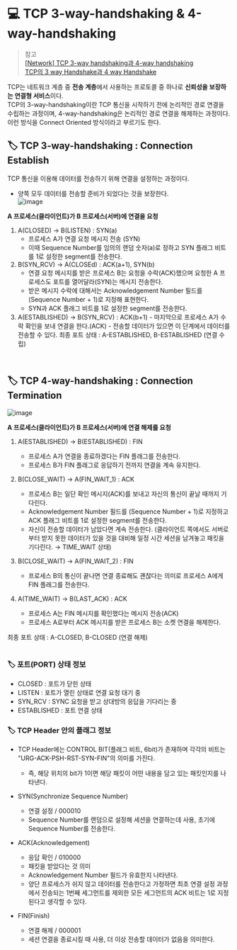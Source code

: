 # 💻 TCP 3-way-handshaking & 4-way-handshaking
> 참고
> <br/>
> [[Network] TCP 3-way handshaking과 4-way handshaking](https://gmlwjd9405.github.io/2018/09/19/tcp-connection.html)
> <br/>
> [TCP의 3 way Handshake과 4 way Handshake](http://needjarvis.tistory.com/157)

TCP는 네트워크 계층 중 <b>전송 계층</b>에서 사용하는 프로토콜 중 하나로 <b>신뢰성을 보장하는 연결형 서비스</b>이다.
<br/>
TCP의 3-way-handshaking이란 TCP 통신을 시작하기 전에 논리적인 경로 연결을 수립하는 과정이며, 4-way-handshaking은 논리적인 경로 연결을 해제하는 과정이다.
이런 방식을 Connect Oriented 방식이라고 부르기도 한다.
<br/>

## 🏷️ TCP 3-way-handshaking : Connection Establish

TCP 통신을 이용해 데이터를 전송하기 위해 연결을 설정하는 과정이다.

- 양쪽 모두 데이터를 전송할 준비가 되었다는 것을 보장한다.
  <br/>
![image](https://user-images.githubusercontent.com/111109573/235368006-4ec55ad6-f3f9-4317-aae9-02b70bfa4fbd.png)

<b>A 프로세스(클라이언트)가 B 프로세스(서버)에 연결을 요청</b>

1. A(CLOSED) → B(LISTEN) : SYN(a)
   - 프로세스 A가 연결 요청 메시지 전송 (SYN)
   - 이때 Sequence Number를 임의의 랜덤 숫자(a)로 정하고 SYN 플래그 비트를 1로 설정한 segment를 전송한다.
2. B(SYN_RCV) → A(CLOSEd) : ACK(a+1), SYN(b)
   - 연결 요청 메시지를 받은 프로세스 B는 요청을 수락(ACK)했으며 요청한 A 프로세스도 포트를 열어달라(SYN)는 메시지 전송한다.
   - 받은 메시지 수락에 대해서는 Acknowledgement Number 필드를 (Sequence Number + 1)로 지정해 표현한다.
   - SYN과 ACK 플래그 비트를 1로 설정한 segment를 전송한다.
3. A(ESTABLISHED) → B(SYN_RCV) : ACK(b+1) - 마지막으로 프로세스 A가 수락 확인을 보내 연결을 한다.(ACK) - 전송할 데이터가 있으면 이 단계에서 데이터를 전송할 수 있다.
   최종 포트 상태 : A-ESTABLISHED, B-ESTABLISHED (연결 수립)

<br/>

## 🏷️ TCP 4-way-handshaking : Connection Termination
![image](https://user-images.githubusercontent.com/111109573/235368029-60d5ec89-13b4-4edb-b2fe-28a14d84ea18.png)


<b>A 프로세스(클라이언트)가 B 프로세스(서버)에 연결 해제를 요청</b>

1. A(ESTABLISHED) → B(ESTABLISHED) : FIN

   - 프로세스 A가 연결을 종료하겠다는 FIN 플래그를 전송한다.
   - 프로세스 B가 FIN 플래그로 응답하기 전까지 연결을 계속 유지한다.

2. B(CLOSE_WAIT) → A(FIN_WAIT_1) : ACK

   - 프로세스 B는 일단 확인 메시지(ACK)를 보내고 자신의 통신이 끝날 때까지 기다린다.
   - Acknowledgement Number 필드를 (Sequence Number + 1)로 지정하고 ACK 플래그 비트를 1로 설정한 segment를 전송한다.
   - 자신이 전송할 데이터가 남았다면 계속 전송한다. (클라이언트 쪽에서도 서버로부터 받지 못한 데이터가 있을 것을 대비해 일정 시간 세션을 남겨놓고 패킷을 기다린다. → TIME_WAIT 상태)

3. B(CLOSE_WAIT) → A(FIN_WAIT_2) : FIN

   - 프로세스 B의 통신이 끝나면 연결 종료해도 괜찮다는 의미로 프로세스 A에게 FIN 플래그를 전송한다.

4. A(TIME_WAIT) → B(LAST_ACK) : ACK
   - 프로세스 A는 FIN 메시지를 확인했다는 메시지 전송(ACK)
   - 프로세스 A로부터 ACK 메시지를 받은 프로세스 B는 소켓 연결을 해제한다.

최종 포트 상태 : A-CLOSED, B-CLOSED (연결 해제)
<br/>
<br/>

### 🏷️ 포트(PORT) 상태 정보

- CLOSED : 포트가 닫힌 상태
- LISTEN : 포트가 열린 상태로 연결 요청 대기 중
- SYN_RCV : SYNC 요청을 받고 상대방의 응답을 기다리는 중
- ESTABLISHED : 포트 연결 상태
  <br/>

### 🏷️ TCP Header 안의 플래그 정보

- TCP Header에는 CONTROL BIT(플래그 비트, 6bit)가 존재하며 각각의 비트는 "URG-ACK-PSH-RST-SYN-FIN"의 의미를 가진다.

  - 즉, 해당 위치의 bit가 1이면 해당 패킷이 어떤 내용을 담고 있는 패킷인지를 나타낸다.

- SYN(Synchronize Sequence Number)

  - 연결 설정 / 000010
  - Sequence Number를 랜덤으로 설정해 세션을 연결하는데 사용, 초기에 Sequence Number를 전송한다.

- ACK(Acknowledgement)

  - 응답 확인 / 010000
  - 패킷을 받았다는 것 의미
  - Acknowledgement Number 필드가 유효한지 나타낸다.
  - 양단 프로세스가 쉬지 않고 데이터를 전송한다고 가정하면 최초 연결 설정 과정에서 전송되는 1번째 세그먼트를 제외한 모든 세그먼트의 ACK 비트는 1로 지정된다고 생각할 수 있다.

- FIN(Finish)
  - 연결 해제 / 000001
  - 세션 연결을 종료시킬 때 사용, 더 이상 전송할 데이터가 없음을 의미한다.

